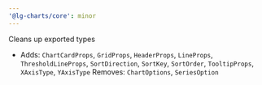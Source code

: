```yaml
---
'@lg-charts/core': minor
---
```


Cleans up exported types
- Adds: `ChartCardProps`, `GridProps`, `HeaderProps`, `LineProps`, `ThresholdLineProps`, `SortDirection`, `SortKey`, `SortOrder`, `TooltipProps`, `XAxisType`, `YAxisType`
  Removes: `ChartOptions`, `SeriesOption`
